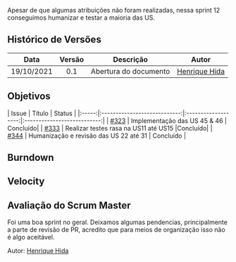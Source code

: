 ﻿---
layout: page_slowbros
tag: slowbros
---
 Apesar de que algumas atribuições não foram realizadas, nessa sprint 12 conseguimos humanizar e testar a maioria das US.

## Histórico de Versões

| Data       | Versão | Descrição                      | Autor             |
| :--------: | :----: | :----------:                   | :---------------: |
| 19/10/2021 |  0.1   | Abertura do documento | [Henrique Hida](https://github.com/HenriqueHida)|


## Objetivos

| Issue |            Título            |      Status  | 
|:-----:|:----------------------------:|:-------------------:|:---------------------------:|
| [#323](https://github.com/fga-eps-mds/2021-1-Bot/issues/323) | Implementação das US 45 & 46 | Concluído|
| [#333](https://github.com/fga-eps-mds/2021-1-Bot/issues/333) | Realizar testes rasa na US11 até US15 |Concluído|
| [#344](https://github.com/fga-eps-mds/2021-1-Bot/issues/344) | Humanização e revisão das US 22 até 31 | Concluído |


## Burndown

## Velocity 

## Avaliação do Scrum Master
Foi uma boa sprint no geral. Deixamos algumas pendencias, principalmente a parte de revisão de PR,  acredito que para meios de organização isso não é algo aceitável. 

Autor: [Henrique Hida](https://github.com/HenriqueHida)
